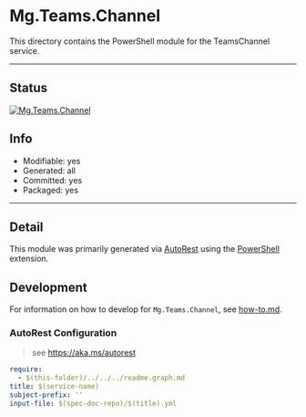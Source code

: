 <!-- region Generated -->
# Mg.Teams.Channel
This directory contains the PowerShell module for the TeamsChannel service.

---
## Status
[![Mg.Teams.Channel](https://img.shields.io/powershellgallery/v/Mg.Teams.Channel.svg?style=flat-square&label=Mg.Teams.Channel "Mg.Teams.Channel")](https://www.powershellgallery.com/packages/Mg.Teams.Channel/)

## Info
- Modifiable: yes
- Generated: all
- Committed: yes
- Packaged: yes

---
## Detail
This module was primarily generated via [AutoRest](https://github.com/Azure/autorest) using the [PowerShell](https://github.com/Azure/autorest.powershell) extension.

## Development
For information on how to develop for `Mg.Teams.Channel`, see [how-to.md](how-to.md).
<!-- endregion -->

### AutoRest Configuration

> see https://aka.ms/autorest

``` yaml
require:
  - $(this-folder)/../../../readme.graph.md
title: $(service-name)
subject-prefix: ''
input-file: $(spec-doc-repo)/$(title).yml
```
